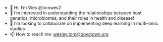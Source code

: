 - 👋 Hi, I’m Wes @tomwes2
- 👀 I’m interested in understanding the relationships between host genetics, microbiomes, and their roles in health and disease!
- 💞️ I’m looking to collaborate on implementing deep learning in multi-omic studies
- 📫 How to reach me: wesley.tom@boystown.org

<!---
tomwes2/tomwes2 is a ✨ special ✨ repository because its `README.md` (this file) appears on your GitHub profile.
You can click the Preview link to take a look at your changes.
--->
